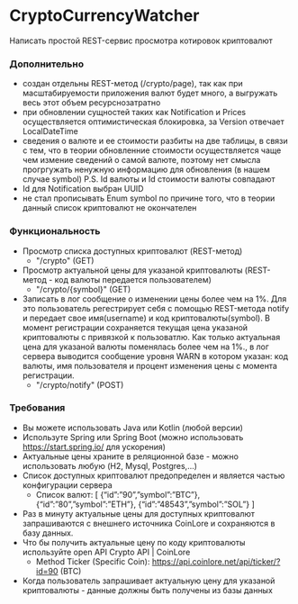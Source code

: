 # CryptoСurrencyWatcher

Написать простой REST-сервис просмотра котировок криптовалют

### Дополнительно
 - создан отдельны REST-метод (/crypto/page), так как при масштабируемости 
   приложения валют будет много, а выгружать весь этот объем ресурснозатратно
 - при обновлении сущностей таких как Notification и Prices 
   осуществляется оптимистическая блокировка, за Version отвечает LocalDateTime
 - сведения о валюте и ее стоимости разбиты на две таблицы, в связи с тем, что в теории
   обновленние стоимости осуществляется чаще чем измение сведений о самой валюте, 
   поэтому нет смысла прогргужать ненужную информацию для обновления (в нашем случае symbol)
   P.S. Id валюты и Id стоимости валюты совпадают
 - Id для Notification выбран UUID 
 - не стал прописывать Enum symbol по причине того, что в теории данный список криптовалют не окончателен

### Функциональность
- Просмотр списка доступных криптовалют (REST-метод)
  - "/crypto" (GET)
- Просмотр актуальной цены для указаной криптовалюты (REST-метод - код валюты передается пользователем)
  - "/crypto/{symbol}" (GET)
- Записать в лог сообщение о изменении цены более чем на 1%. Для это пользователь регестрирует себя с помощью REST-метода notify и передает свое имя(username) и код криптовалюты(symbol). В момент регистрации cохраняется текущая цена указаной криптовалюты с привязкой к пользоватлю. Как только актуальная цена для указаной валюты поменялась более чем на 1%., в лог сервера выводится сообщение уровня WARN в котором указан: код валюты, имя пользователя и процент изменения цены с момента регистрации.
  - "/crypto/notify" (POST)

### Требования
- Вы можете использовать Java или Kotlin (любой версии)
- Используте Spring или Spring Boot (можно использовать https://start.spring.io/ для ускорения)
- Актуальные цены храните в реляционной базе - можно использовать любую (H2, Mysql, Postgres,…)
- Cписок доступных криптовалют предопределен и является частью конфигурации сервера
  - Список валют:
[ {“id”:”90”,”symbol”:”BTC”}, {“id”:”80”,”symbol”:”ETH”}, {“id”:”48543”,”symbol”:”SOL”} ]
- Раз в минуту актуальные цены для доступных криптовалют запрашиваются c внешнего источника CoinLore и сохраняются в базу данных.
- Что бы получить актуальные цену по коду криптовалюты используйте open API Crypto API | CoinLore
  - Меthod Ticker (Specific Coin): https://api.coinlore.net/api/ticker/?id=90 (BTC)
- Когда пользователь запрашивает актуальную цену для указаной криптовалюты - данные должны быть получены из базы данных
